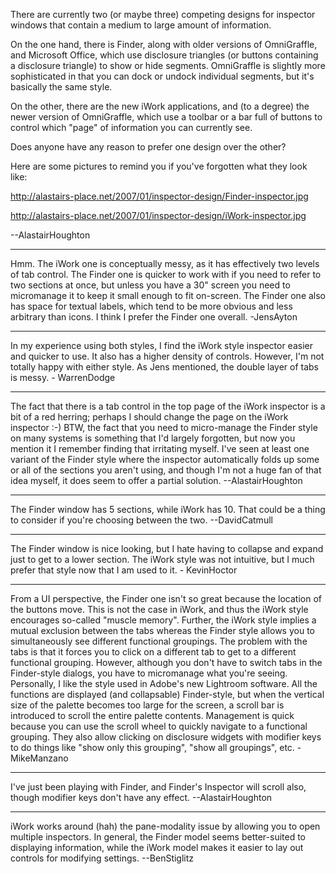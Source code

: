 There are currently two (or maybe three) competing designs for inspector windows that contain a medium to large amount of information.

On the one hand, there is Finder, along with older versions of OmniGraffle, and Microsoft Office, which use disclosure triangles (or buttons containing a disclosure triangle) to show or hide segments. OmniGraffle is slightly more sophisticated in that you can dock or undock individual segments, but it's basically the same style.

On the other, there are the new iWork applications, and (to a degree) the newer version of OmniGraffle, which use a toolbar or a bar full of buttons to control which "page" of information you can currently see.

Does anyone have any reason to prefer one design over the other?

Here are some pictures to remind you if you've forgotten what they look like:

http://alastairs-place.net/2007/01/inspector-design/Finder-inspector.jpg

http://alastairs-place.net/2007/01/inspector-design/iWork-inspector.jpg

--AlastairHoughton

----
Hmm. The iWork one is conceptually messy, as it has effectively two levels of tab control. The Finder one is quicker to work with if you need to refer to two sections at once, but unless you have a 30" screen you need to micromanage it to keep it small enough to fit on-screen. The Finder one also has space for textual labels, which tend to be more obvious and less arbitrary than icons. I think I prefer the Finder one overall. -JensAyton

----
In my experience using both styles, I find the iWork style inspector easier and quicker to use. It also has a higher density of controls. However, I'm not totally happy with either style. As Jens mentioned, the double layer of tabs is messy. - WarrenDodge

----
The fact that there is a tab control in the top page of the iWork inspector is a bit of a red herring; perhaps I should change the page on the iWork inspector :-) BTW, the fact that you need to micro-manage the Finder style on many systems is something that I'd largely forgotten, but now you mention it I remember finding that irritating myself. I've seen at least one variant of the Finder style where the inspector automatically folds up some or all of the sections you aren't using, and though I'm not a huge fan of that idea myself, it does seem to offer a partial solution. --AlastairHoughton

----
The Finder window has 5 sections, while iWork has 10. That could be a thing to consider if you're choosing between the two. --DavidCatmull

----
The Finder window is nice looking, but I hate having to collapse and expand just to get to a lower section. The iWork style was not intuitive, but I much prefer that style now that I am used to it. - KevinHoctor

----
From a UI perspective, the Finder one isn't so great because the location of the buttons move. This is not the case in iWork, and thus the iWork style encourages so-called "muscle memory". Further, the iWork style implies a mutual exclusion between the tabs whereas the Finder style allows you to simultaneously see different functional groupings. The problem with the tabs is that it forces you to click on a different tab to get to a different functional grouping. However, although you don't have to switch tabs in the Finder-style dialogs, you have to micromanage what you're seeing. Personally, I like the style used in Adobe's new Lightroom software. All the functions are displayed (and collapsable) Finder-style, but when the vertical size of the palette becomes too large for the screen, a scroll bar is introduced to scroll the entire palette contents. Management is quick because you can use the scroll wheel to quickly navigate to a functional grouping. They also allow clicking on disclosure widgets with modifier keys to do things like "show only this grouping", "show all groupings", etc. - MikeManzano

----
I've just been playing with Finder, and Finder's Inspector will scroll also, though modifier keys don't have any effect. --AlastairHoughton

----
iWork works around (hah) the pane-modality issue by allowing you to open multiple inspectors. In general, the Finder model seems better-suited to displaying information, while the iWork model makes it easier to lay out controls for modifying settings. --BenStiglitz
